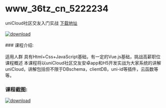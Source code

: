 # www_36tz_cn_5222234
uniCloud社区交友入门实战
[下载地址](http://www.36tz.cn/article/5222234 "下载地址")
<br/></br>[![download](http://36tz.cn/muke_img/2021_12_1-88-300x178.png "下载地址")](http://www.36tz.cn/article/5222234 "下载地址")
<br/></br>### 课程介绍:<br/></br>适用人群
具有Html+Css+JavaScript基础，有一定的Vue.js基础，挑战高薪职位
课程概述
本课程将以uniCloud社区交友安卓app和H5开发实战为大家系统的讲解uniCloud，讲解包括但不限于DBschema，clientDB，uni-id等插件，云函数等等。

### 课程截图:
[![download](http://36tz.cn/muke_img/2021_12_2-56.png "下载地址")](http://www.36tz.cn/article/5222234 "下载地址")
